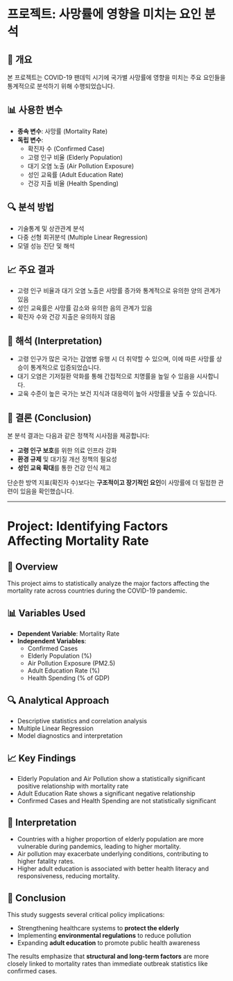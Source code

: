 
# 프로젝트: 사망률에 영향을 미치는 요인 분석

## 🧪 개요
본 프로젝트는 COVID-19 팬데믹 시기에 국가별 사망률에 영향을 미치는 주요 요인들을 통계적으로 분석하기 위해 수행되었습니다.

## 📊 사용한 변수
- **종속 변수**: 사망률 (Mortality Rate)
- **독립 변수**:
  - 확진자 수 (Confirmed Case)
  - 고령 인구 비율 (Elderly Population)
  - 대기 오염 노출 (Air Pollution Exposure)
  - 성인 교육률 (Adult Education Rate)
  - 건강 지출 비율 (Health Spending)

## 🔍 분석 방법
- 기술통계 및 상관관계 분석
- 다중 선형 회귀분석 (Multiple Linear Regression)
- 모델 성능 진단 및 해석

## 📈 주요 결과
- 고령 인구 비율과 대기 오염 노출은 사망률 증가와 통계적으로 유의한 양의 관계가 있음
- 성인 교육률은 사망률 감소와 유의한 음의 관계가 있음
- 확진자 수와 건강 지출은 유의하지 않음

## 🧠 해석 (Interpretation)
- 고령 인구가 많은 국가는 감염병 유행 시 더 취약할 수 있으며, 이에 따른 사망률 상승이 통계적으로 입증되었습니다.
- 대기 오염은 기저질환 악화를 통해 간접적으로 치명률을 높일 수 있음을 시사합니다.
- 교육 수준이 높은 국가는 보건 지식과 대응력이 높아 사망률을 낮출 수 있습니다.

## 🧾 결론 (Conclusion)
본 분석 결과는 다음과 같은 정책적 시사점을 제공합니다:
- **고령 인구 보호**를 위한 의료 인프라 강화
- **환경 규제** 및 대기질 개선 정책의 필요성
- **성인 교육 확대**를 통한 건강 인식 제고

단순한 방역 지표(확진자 수)보다는 **구조적이고 장기적인 요인**이 사망률에 더 밀접한 관련이 있음을 확인했습니다.


---


# Project: Identifying Factors Affecting Mortality Rate

## 🧪 Overview
This project aims to statistically analyze the major factors affecting the mortality rate across countries during the COVID-19 pandemic.

## 📊 Variables Used
- **Dependent Variable**: Mortality Rate
- **Independent Variables**:
  - Confirmed Cases
  - Elderly Population (%)
  - Air Pollution Exposure (PM2.5)
  - Adult Education Rate (%)
  - Health Spending (% of GDP)

## 🔍 Analytical Approach
- Descriptive statistics and correlation analysis
- Multiple Linear Regression
- Model diagnostics and interpretation

## 📈 Key Findings
- Elderly Population and Air Pollution show a statistically significant positive relationship with mortality rate
- Adult Education Rate shows a significant negative relationship
- Confirmed Cases and Health Spending are not statistically significant

## 🧠 Interpretation
- Countries with a higher proportion of elderly population are more vulnerable during pandemics, leading to higher mortality.
- Air pollution may exacerbate underlying conditions, contributing to higher fatality rates.
- Higher adult education is associated with better health literacy and responsiveness, reducing mortality.

## 🧾 Conclusion
This study suggests several critical policy implications:
- Strengthening healthcare systems to **protect the elderly**
- Implementing **environmental regulations** to reduce pollution
- Expanding **adult education** to promote public health awareness

The results emphasize that **structural and long-term factors** are more closely linked to mortality rates than immediate outbreak statistics like confirmed cases.
